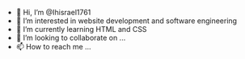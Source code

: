 - 👋 Hi, I’m @Ihisrael1761
- 👀 I’m interested in website development and software engineering
- 🌱 I’m currently learning HTML and CSS
- 💞️ I’m looking to collaborate on ...
- 📫 How to reach me ...

<!---
Ihisrael1761/Ihisrael1761 is a ✨ special ✨ repository because its `README.md` (this file) appears on your GitHub profile.
You can click the Preview link to take a look at your changes.
--->
